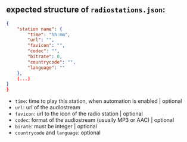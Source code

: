 ## expected structure of `radiostations.json`:

```json
{
    "station name": {
        "time": "hh:mm",
        "url": "",
        "favicon": "",
        "codec": "",
        "bitrate": 0,
        "countrycode": "",
        "language": ""
    },
    (...)
}
}
```

- `time`: time to play this station, when automation is enabled | optional
- `url`: url of the audiostream
- `favicon`: url to the icon of the radio station | optional
- `codec`: format of the audiostream (usually MP3 or AAC) | optional
- `birate`: must be integer | optional
- `countrycode` and `language`: optional